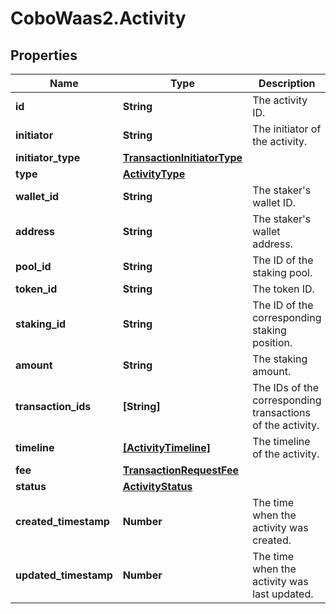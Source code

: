 # CoboWaas2.Activity

## Properties

Name | Type | Description | Notes
------------ | ------------- | ------------- | -------------
**id** | **String** | The activity ID. | [optional] 
**initiator** | **String** | The initiator of the activity. | [optional] 
**initiator_type** | [**TransactionInitiatorType**](TransactionInitiatorType.md) |  | [optional] 
**type** | [**ActivityType**](ActivityType.md) |  | [optional] 
**wallet_id** | **String** | The staker&#39;s wallet ID. | [optional] 
**address** | **String** | The staker&#39;s wallet address. | [optional] 
**pool_id** | **String** | The ID of the staking pool. | 
**token_id** | **String** | The token ID. | 
**staking_id** | **String** | The ID of the corresponding staking position. | [optional] 
**amount** | **String** | The staking amount. | 
**transaction_ids** | **[String]** | The IDs of the corresponding transactions of the activity. | [optional] 
**timeline** | [**[ActivityTimeline]**](ActivityTimeline.md) | The timeline of the activity. | [optional] 
**fee** | [**TransactionRequestFee**](TransactionRequestFee.md) |  | [optional] 
**status** | [**ActivityStatus**](ActivityStatus.md) |  | 
**created_timestamp** | **Number** | The time when the activity was created. | [optional] 
**updated_timestamp** | **Number** | The time when the activity was last updated. | [optional] 



